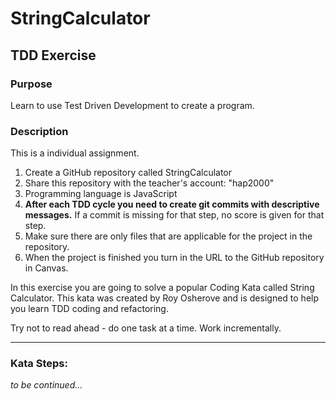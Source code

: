 # StringCalculator
## TDD Exercise
### Purpose
Learn to use Test Driven Development to create a program.
### Description
This is a individual assignment.
1. Create a GitHub repository called StringCalculator
2. Share this repository with the teacher's account: "hap2000"
3. Programming language is JavaScript
4. **After each TDD cycle you need to create git commits with descriptive messages.** If a commit is missing for that step, no score is given for that step.
5. Make sure there are only files that are applicable for the project in the repository.
6. When the project is finished you turn in the URL to the GitHub repository in Canvas.

In this exercise you are going to solve a popular Coding Kata called String Calculator. This kata was created by Roy Osherove and is designed to help you learn TDD coding and refactoring.

Try not to read ahead -  do one task at a time. Work incrementally.

---

### Kata Steps:

*to be continued...*

